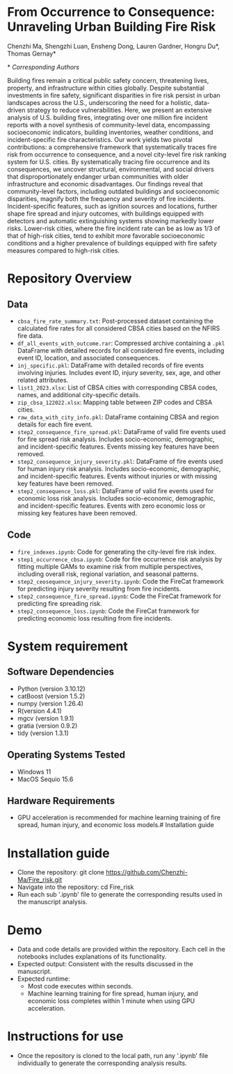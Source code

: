 # From Occurrence to Consequence: Unraveling Urban Building Fire Risk

Chenzhi Ma, Shengzhi Luan, Ensheng Dong, Lauren Gardner, Hongru Du\*, Thomas Gernay\*

\* *Corresponding Authors*

Building fires remain a critical public safety concern, threatening lives, property, and infrastructure within cities globally. Despite substantial investments in fire safety, significant disparities in fire risk persist in urban landscapes across the U.S., underscoring the need for a holistic, data-driven strategy to reduce vulnerabilities. Here, we present an extensive analysis of U.S. building fires, integrating over one million fire incident reports with a novel synthesis of community-level data, encompassing socioeconomic indicators, building inventories, weather conditions, and incident-specific fire characteristics. Our work yields two pivotal contributions: a comprehensive framework that systematically traces fire risk from occurrence to consequence, and a novel city-level fire risk ranking system for U.S. cities. By systematically tracing fire occurrence and its consequences, we uncover structural, environmental, and social drivers that disproportionately endanger urban communities with older infrastructure and economic disadvantages. Our findings reveal that community-level factors, including outdated buildings and socioeconomic disparities, magnify both the frequency and severity of fire incidents. Incident-specific features, such as ignition sources and locations, further shape fire spread and injury outcomes, with buildings equipped with detectors and automatic extinguishing systems showing markedly lower risks. Lower-risk cities, where the fire incident rate can be as low as 1/3 of that of high-risk cities, tend to exhibit more favorable socioeconomic conditions and a higher prevalence of buildings equipped with fire safety measures compared to high-risk cities.

# Repository Overview

## Data
* `cbsa_fire_rate_summary.txt`: Post-processed dataset containing the calculated fire rates for all considered CBSA cities based on the NFIRS fire data.  
* `df_all_events_with_outcome.rar`: Compressed archive containing a `.pkl` DataFrame with detailed records for all considered fire events, including event ID, location, and associated consequences.  
* `inj_specific.pkl`: DataFrame with detailed records of fire events involving injuries. Includes event ID, injury severity, sex, age, and other related attributes.  
* `list1_2023.xlsx`: List of CBSA cities with corresponding CBSA codes, names, and additional city-specific details.  
* `zip_cbsa_122022.xlsx`: Mapping table between ZIP codes and CBSA cities.  
* `raw_data_with_city_info.pkl`: DataFrame containing CBSA and region details for each fire event.  
* `step2_consequence_fire_spread.pkl`: DataFrame of valid fire events used for fire spread risk analysis. Includes socio-economic, demographic, and incident-specific features. Events missing key features have been removed.  
* `step2_consequence_injury_severity.pkl`: DataFrame of fire events used for human injury risk analysis. Includes socio-economic, demographic, and incident-specific features. Events without injuries or with missing key features have been removed.  
* `step2_consequence_loss.pkl`: DataFrame of valid fire events used for economic loss risk analysis. Includes socio-economic, demographic, and incident-specific features. Events with zero economic loss or missing key features have been removed.  
## Code
* `fire_indexes.ipynb`: Code for generating the city-level fire risk index.
* `step1_occurrence_cbsa.ipynb`: Code for fire occurrence risk analysis by fitting multiple GAMs to examine risk from multiple perspectives, including overall risk, regional variation, and seasonal patterns.
* `step2_ceosequence_injury_severity.ipynb`: Code the FireCat framework for predicting injury severity resulting from fire incidents.
* `step2_consequence_fire_spread.ipynb`: Code the FireCat framework for predicting fire spreading risk.
* `step2_consequence_loss.ipynb`: Code the FireCat framework for predicting economic loss resulting from fire incidents.

# System requirement
## Software Dependencies
* Python (version 3.10.12)
* catBoost (version 1.5.2)
* numpy (version 1.26.4)
* R(version 4.4.1)
* mgcv (version 1.9.1)
* gratia (version 0.9.2)
* tidy (version 1.3.1)
## Operating Systems Tested
* Windows 11
* MacOS Sequio 15.6
## Hardware Requirements
* GPU acceleration is recommended for machine learning training of fire spread, human injury, and economic loss models.# Installation guide
# Installation guide
* Clone the repository: git clone https://github.com/Chenzhi-Ma/Fire_risk.git
* Navigate into the repository: cd Fire_risk
* Run each sub '.ipynb' file to generate the corresponding results used in the manuscript analysis.
# Demo
* Data and code details are provided within the repository. Each cell in the notebooks includes explanations of its functionality.
* Expected output: Consistent with the results discussed in the manuscript.
* Expected runtime:
  * Most code executes within seconds.
  * Machine learning training for fire spread, human injury, and economic loss completes within 1 minute when using GPU acceleration.
# Instructions for use
* Once the repository is cloned to the local path, run any '.ipynb' file individually to generate the corresponding analysis results.  


  
